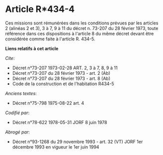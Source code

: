 # Article R*434-4

Ces missions sont rémunérées dans les conditions prévues par les articles 2 (alinéas 2 et 3), 3 à 7, 9 à 11 du décret n.
73-207 du 28 février 1973, toute référence dans ces dispositions à l'article 8 du même décret devant être considérée comme
faite à l'article R. 434-5.

**Liens relatifs à cet article**

_Cite_:

  - Décret n°73-207 1973-02-28 ART. 2, 3 à 7, 8, 9 à 11
  - Décret n°73-207 du 28 février 1973 - art. 2 (Ab)
  - Décret n°73-207 du 28 février 1973 - art. 8 (Ab)
  - Code de la construction et de l'habitation R434-5

_Anciens textes_:

  - Décret n°75-798 1975-08-22 art. 4

_Codifié par_:

  - Décret n°78-622 1978-05-31 JORF 8 juin 1978

_Abrogé par_:

  - Décret n°93-1268 du 29 novembre 1993 - art. 32 (VT) JORF 1er décembre 1993 en vigueur le 1er juin 1994
